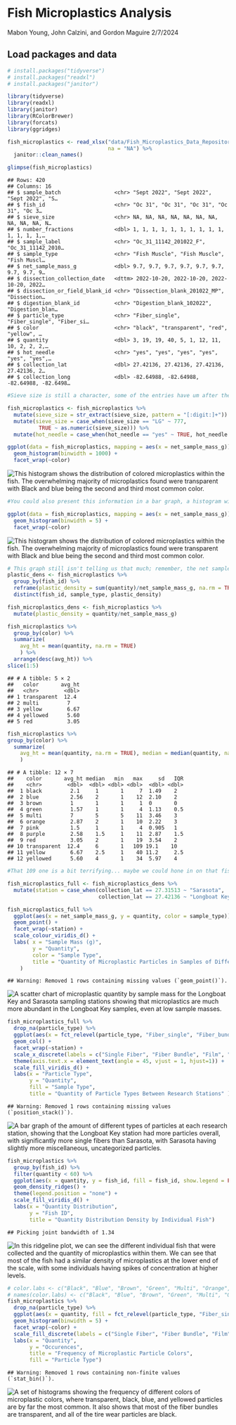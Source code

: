Fish Microplastics Analysis
================
Mabon Young, John Calzini, and Gordon Maguire
2/7/2024

## Load packages and data

``` r
# install.packages("tidyverse")
# install.packages("readxl")
# install.packages("janitor")

library(tidyverse)
library(readxl)
library(janitor)
library(RColorBrewer)
library(forcats)
library(ggridges)
```

``` r
fish_microplastics <- read_xlsx("data/Fish_Microplastics_Data_Repository.xlsx", 
                                na = "NA") %>%
  janitor::clean_names() 

glimpse(fish_microplastics) 
```

    ## Rows: 420
    ## Columns: 16
    ## $ sample_batch                 <chr> "Sept 2022", "Sept 2022", "Sept 2022", "S…
    ## $ fish_id                      <chr> "Oc 31", "Oc 31", "Oc 31", "Oc 31", "Oc 3…
    ## $ sieve_size                   <chr> NA, NA, NA, NA, NA, NA, NA, NA, NA, NA, N…
    ## $ number_fractions             <dbl> 1, 1, 1, 1, 1, 1, 1, 1, 1, 1, 1, 1, 1, 1,…
    ## $ sample_label                 <chr> "Oc_31_11142_201022_F", "Oc_31_11142_2010…
    ## $ sample_type                  <chr> "Fish Muscle", "Fish Muscle", "Fish Muscl…
    ## $ net_sample_mass_g            <dbl> 9.7, 9.7, 9.7, 9.7, 9.7, 9.7, 9.7, 9.7, 9…
    ## $ dissection_collection_date   <dttm> 2022-10-20, 2022-10-20, 2022-10-20, 2022…
    ## $ dissection_or_field_blank_id <chr> "Dissection_blank_201022_MP", "Dissection…
    ## $ digestion_blank_id           <chr> "Digestion_blank_102022", "Digestion_blan…
    ## $ particle_type                <chr> "Fiber_single", "Fiber_single", "Fiber_si…
    ## $ color                        <chr> "black", "transparent", "red", "yellow", …
    ## $ quantity                     <dbl> 3, 19, 19, 40, 5, 1, 12, 11, 10, 2, 2, 2,…
    ## $ hot_needle                   <chr> "yes", "yes", "yes", "yes", "yes", "yes",…
    ## $ collection_lat               <dbl> 27.42136, 27.42136, 27.42136, 27.42136, 2…
    ## $ collection_long              <dbl> -82.64988, -82.64988, -82.64988, -82.6498…

``` r
#Sieve size is still a character, some of the entries have um after them, will need to figure out how to fix that later. Could also convert hot needle into a logical vector.
```

``` r
fish_microplastics <- fish_microplastics %>%
  mutate(sieve_size = str_extract(sieve_size, pattern = "[:digit:]+")) %>%
  mutate(sieve_size = case_when(sieve_size == "LG" ~ 777,
          TRUE ~ as.numeric(sieve_size))) %>%
  mutate(hot_needle = case_when(hot_needle == "yes" ~ TRUE, hot_needle == "no" ~ FALSE))
```

``` r
ggplot(data = fish_microplastics, mapping = aes(x = net_sample_mass_g)) +
  geom_histogram(binwidth = 1000) + 
  facet_wrap(~color) 
```

<img src="plastics_analysis_files/figure-gfm/unnamed-chunk-1-1.png" alt="This histogram shows the distribution of colored microplastics within the fish. The overwhelming majority of microplastics found were transparent with Black and blue being the second and third most common color."  />

``` r
#You could also present this information in a bar graph, a histogram with a binwidth of 1000 will always be just 1 bar. Also, I wonder why we're seeing negative values? It's probably a result of overly large binwidth, but maybe ask Laurie about that.

ggplot(data = fish_microplastics, mapping = aes(x = net_sample_mass_g)) +
  geom_histogram(binwidth = 5) + 
  facet_wrap(~color) 
```

<img src="plastics_analysis_files/figure-gfm/unnamed-chunk-1-2.png" alt="This histogram shows the distribution of colored microplastics within the fish. The overwhelming majority of microplastics found were transparent with Black and blue being the second and third most common color."  />

``` r
# This graph still isn't telling us that much; remember, the net sample mass isn't the mass of the plastic, it's the mass of the sample the plastic was taken from. It could still be helpful if we wanted to look at microplastic density, though! 
plastic_dens <- fish_microplastics %>%
  group_by(fish_id) %>%
  reframe(plastic_density = sum(quantity)/net_sample_mass_g, na.rm = TRUE, sample_type) %>%
  distinct(fish_id, sample_type, plastic_density)

fish_microplastics_dens <- fish_microplastics %>%
  mutate(plastic_density = quantity/net_sample_mass_g)
```

``` r
fish_microplastics %>%
  group_by(color) %>%
  summarize(
    avg_ht = mean(quantity, na.rm = TRUE)
    ) %>% 
  arrange(desc(avg_ht)) %>% 
slice(1:5) 
```

    ## # A tibble: 5 × 2
    ##   color       avg_ht
    ##   <chr>        <dbl>
    ## 1 transparent  12.4 
    ## 2 multi         7   
    ## 3 yellow        6.67
    ## 4 yellowed      5.60
    ## 5 red           3.05

``` r
fish_microplastics %>% 
group_by(color) %>%
  summarize(
    avg_ht = mean(quantity, na.rm = TRUE), median = median(quantity, na.rm = TRUE), min = min(quantity, na.rm = TRUE), max = max(quantity, na.rm = TRUE), sd = sd(quantity, na.rm = TRUE), IQR = IQR(quantity, na.rm = TRUE)
    )
```

    ## # A tibble: 12 × 7
    ##    color       avg_ht median   min   max     sd   IQR
    ##    <chr>        <dbl>  <dbl> <dbl> <dbl>  <dbl> <dbl>
    ##  1 black         2.1     1       1     7  1.49    2  
    ##  2 blue          2.56    2       1    12  2.10    2  
    ##  3 brown         1       1       1     1  0       0  
    ##  4 green         1.57    1       1     4  1.13    0.5
    ##  5 multi         7       5       5    11  3.46    3  
    ##  6 orange        2.87    2       1    10  2.22    3  
    ##  7 pink          1.5     1       1     4  0.905   1  
    ##  8 purple        2.58    1.5     1    11  2.87    1.5
    ##  9 red           3.05    2       1    19  3.54    2  
    ## 10 transparent  12.4     6       1   109 19.1    10  
    ## 11 yellow        6.67    2.5     1    40 11.2     2.5
    ## 12 yellowed      5.60    4       1    34  5.97    4

``` r
#That 109 one is a bit terrifying... maybe we could hone in on that fish and see if there's anything unique about it in the spatial data?
```

``` r
fish_microplastics_full <- fish_microplastics_dens %>%
  mutate(station = case_when(collection_lat == 27.31513 ~ "Sarasota", 
                             collection_lat == 27.42136 ~ "Longboat Key"))
```

``` r
fish_microplastics_full %>%
  ggplot(aes(x = net_sample_mass_g, y = quantity, color = sample_type)) +
  geom_point() +
  facet_wrap(~station) +
  scale_colour_viridis_d() +
  labs( x = "Sample Mass (g)",
        y = "Quantity",
        color = "Sample Type",
        title = "Quantity of Microplastic Particles in Samples of Different Weights"
    )
```

    ## Warning: Removed 1 rows containing missing values (`geom_point()`).

<img src="plastics_analysis_files/figure-gfm/dens-by-station-1.png" alt="A scatter chart of microplastic quantity by sample mass for the Longboat Key and Sarasota sampling stations showing that microplastics are much more abundant in the Longboat Key samples, even at low sample masses."  />

``` r
fish_microplastics_full %>%
  drop_na(particle_type) %>%
  ggplot(aes(x = fct_relevel(particle_type, "Fiber_single", "Fiber_bundle", "Film", "Fragment_TWP", "Fragment_nonTWP" ), y = quantity, fill = sample_type)) +
  geom_col() +
  facet_wrap(~station) +
  scale_x_discrete(labels = c("Single Fiber", "Fiber Bundle", "Film", "Tire Wear", "Other")) +
  theme(axis.text.x = element_text(angle = 45, vjust = 1, hjust=1)) +
  scale_fill_viridis_d() +
  labs(x = "Particle Type", 
       y = "Quantity", 
       fill = "Sample Type",
       title = "Quantity of Particle Types Between Research Stations" )
```

    ## Warning: Removed 1 rows containing missing values (`position_stack()`).

<img src="plastics_analysis_files/figure-gfm/station-part-type-1.png" alt="A bar graph of the amount of different types of particles at each research station, showing that the Longboat Key station had more particles overall, with significantly more single fibers than Sarasota, with Sarasota having slightly more miscellaneous, uncategorized particles."  />

``` r
fish_microplastics %>%
  group_by(fish_id) %>%
  filter(quantity < 60) %>%
  ggplot(aes(x = quantity, y = fish_id, fill = fish_id, show.legend = FALSE)) +
  geom_density_ridges() +
  theme(legend.position = "none") +
  scale_fill_viridis_d() +
  labs(x = "Quantity Distribution",
       y = "Fish ID",
       title = "Quantity Distribution Density by Individual Fish")
```

    ## Picking joint bandwidth of 1.34

<img src="plastics_analysis_files/figure-gfm/quant-density-1.png" alt="In this ridgeline plot, we can see the different individual fish that were collected and the quantity of microplastics within them. We can see that most of the fish had a similar density of microplastics at the lower end of the scale, with some individuals having spikes of concentration at higher levels."  />

``` r
# color.labs <- c("Black", "Blue", "Brown", "Green", "Multi", "Orange", "Pink", "Purple", "Red", "Transparent", "Yellow", "Yellowed")
# names(color.labs) <- c("Black", "Blue", "Brown", "Green", "Multi", "Orange", "Pink", "Purple", "Red", "Transparent", "Yellow", "Yellowed")
fish_microplastics %>%
  drop_na(particle_type) %>%
  ggplot(aes(x = quantity, fill = fct_relevel(particle_type, "Fiber_single", "Fiber_bundle", "Film", "Fragment_TWP", "Fragment_nonTWP" ))) +
  geom_histogram(binwidth = 5) + 
  facet_wrap(~color) +
  scale_fill_discrete(labels = c("Single Fiber", "Fiber Bundle", "Film", "Tire Wear Fragment", "Other Fragment")) +
  labs(x = "Quantity",
       y = "Occurences",
       title = "Frequency of Microplastic Particle Colors",
       fill = "Particle Type")
```

    ## Warning: Removed 1 rows containing non-finite values (`stat_bin()`).

<img src="plastics_analysis_files/figure-gfm/color-freq-1.png" alt="A set of histograms showing the frequency of different colors of microplastic colors, where transparent, black, blue, and yellowed particles are by far the most common. It also shows that most of the fiber bundles are transparent, and all of the tire wear particles are black."  />
